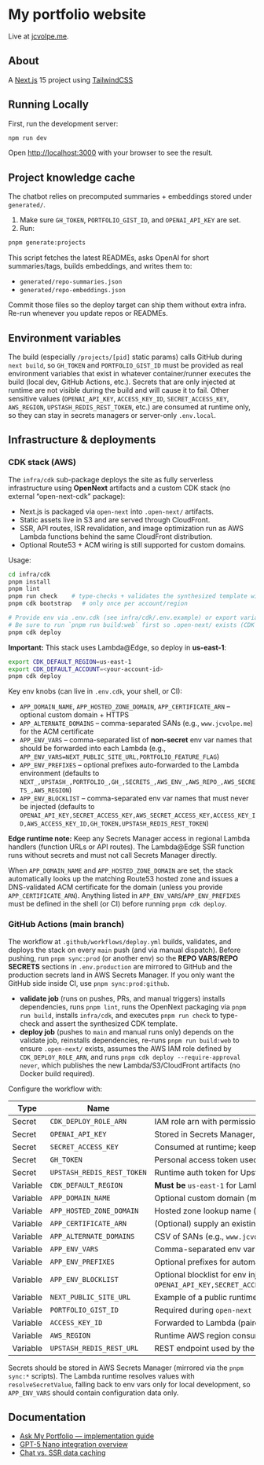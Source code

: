 # My portfolio website

Live at [jcvolpe.me](https://jcvolpe.me).

## About

A [Next.js](https://nextjs.org/) 15 project using [TailwindCSS](https://tailwindcss.com/)

## Running Locally

First, run the development server:

```bash
npm run dev
```

Open [http://localhost:3000](http://localhost:3000) with your browser to see the result.

## Project knowledge cache

The chatbot relies on precomputed summaries + embeddings stored under `generated/`.

1. Make sure `GH_TOKEN`, `PORTFOLIO_GIST_ID`, and `OPENAI_API_KEY` are set.
2. Run:

```bash
pnpm generate:projects
```

This script fetches the latest READMEs, asks OpenAI for short summaries/tags, builds embeddings, and writes them to:

- `generated/repo-summaries.json`
- `generated/repo-embeddings.json`

Commit those files so the deploy target can ship them without extra infra. Re-run whenever you update repos or READMEs.

## Environment variables

The build (especially `/projects/[pid]` static params) calls GitHub during `next build`, so `GH_TOKEN` and `PORTFOLIO_GIST_ID` must be provided as real environment variables that exist in whatever container/runner executes the build (local dev, GitHub Actions, etc.). Secrets that are only injected at runtime are not visible during the build and will cause it to fail. Other sensitive values (`OPENAI_API_KEY`, `ACCESS_KEY_ID`, `SECRET_ACCESS_KEY`, `AWS_REGION`, `UPSTASH_REDIS_REST_TOKEN`, etc.) are consumed at runtime only, so they can stay in secrets managers or server-only `.env.local`.

## Infrastructure & deployments

### CDK stack (AWS)

The `infra/cdk` sub-package deploys the site as fully serverless infrastructure using **OpenNext** artifacts and a custom CDK stack (no external “open-next-cdk” package):

- Next.js is packaged via `open-next` into `.open-next/` artifacts.
- Static assets live in S3 and are served through CloudFront.
- SSR, API routes, ISR revalidation, and image optimization run as AWS Lambda functions behind the same CloudFront distribution.
- Optional Route53 + ACM wiring is still supported for custom domains.

Usage:

```bash
cd infra/cdk
pnpm install
pnpm lint
pnpm run check    # type-checks + validates the synthesized template without Docker builds
pnpm cdk bootstrap   # only once per account/region

# Provide env via .env.cdk (see infra/cdk/.env.example) or export variables, then:
# Be sure to run `pnpm run build:web` first so .open-next/ exists (CDK can also build via pnpm if needed).
pnpm cdk deploy
```

**Important:** This stack uses Lambda@Edge, so deploy in **us-east-1**:

```bash
export CDK_DEFAULT_REGION=us-east-1
export CDK_DEFAULT_ACCOUNT=<your-account-id>
pnpm cdk deploy
```

Key env knobs (can live in `.env.cdk`, your shell, or CI):

- `APP_DOMAIN_NAME`, `APP_HOSTED_ZONE_DOMAIN`, `APP_CERTIFICATE_ARN` – optional custom domain + HTTPS
- `APP_ALTERNATE_DOMAINS` – comma-separated SANs (e.g., `www.jcvolpe.me`) for the ACM certificate
- `APP_ENV_VARS` – comma-separated list of **non-secret** env var names that should be forwarded into each Lambda (e.g., `APP_ENV_VARS=NEXT_PUBLIC_SITE_URL,PORTFOLIO_FEATURE_FLAG`)
- `APP_ENV_PREFIXES` – optional prefixes auto-forwarded to the Lambda environment (defaults to `NEXT_,UPSTASH_,PORTFOLIO_,GH_,SECRETS_,AWS_ENV_,AWS_REPO_,AWS_SECRETS_,AWS_REGION`)
- `APP_ENV_BLOCKLIST` – comma-separated env var names that must never be injected (defaults to `OPENAI_API_KEY,SECRET_ACCESS_KEY,AWS_SECRET_ACCESS_KEY,ACCESS_KEY_ID,AWS_ACCESS_KEY_ID,GH_TOKEN,UPSTASH_REDIS_REST_TOKEN`)

**Edge runtime note:** Keep any Secrets Manager access in regional Lambda handlers (function URLs or API routes). The Lambda@Edge SSR function runs without secrets and must not call Secrets Manager directly.

When `APP_DOMAIN_NAME` and `APP_HOSTED_ZONE_DOMAIN` are set, the stack automatically looks up the matching Route53 hosted zone and issues a DNS-validated ACM certificate for the domain (unless you provide `APP_CERTIFICATE_ARN`). Anything listed in `APP_ENV_VARS`/`APP_ENV_PREFIXES` must be defined in the shell (or CI) before running `pnpm cdk deploy`.

### GitHub Actions (main branch)

The workflow at `.github/workflows/deploy.yml` builds, validates, and deploys the stack on every `main` push (and via manual dispatch). Before pushing, run `pnpm sync:prod` (or another env) so the **REPO VARS/REPO SECRETS** sections in `.env.production` are mirrored to GitHub and the production secrets land in AWS Secrets Manager. If you only want the GitHub side inside CI, use `pnpm sync:prod:github`.

- **validate job** (runs on pushes, PRs, and manual triggers) installs dependencies, runs `pnpm lint`, runs the OpenNext packaging via `pnpm run build`, installs `infra/cdk`, and executes `pnpm run check` to type-check and assert the synthesized CDK template.
- **deploy job** (pushes to `main` and manual runs only) depends on the validate job, reinstalls dependencies, re-runs `pnpm run build:web` to ensure `.open-next/` exists, assumes the AWS IAM role defined by `CDK_DEPLOY_ROLE_ARN`, and runs `pnpm cdk deploy --require-approval never`, which publishes the new Lambda/S3/CloudFront artifacts (no Docker build required).

Configure the workflow with:

| Type     | Name                       | Description                                                            |
| -------- | -------------------------- | ---------------------------------------------------------------------- |
| Secret   | `CDK_DEPLOY_ROLE_ARN`      | IAM role arn with permissions to deploy S3/CloudFront/Lambda resources |
| Secret   | `OPENAI_API_KEY`           | Stored in Secrets Manager, resolved at runtime                         |
| Secret   | `SECRET_ACCESS_KEY`        | Consumed at runtime; keep paired with `ACCESS_KEY_ID`                  |
| Secret   | `GH_TOKEN`                 | Personal access token used during `open-next build` and runtime        |
| Secret   | `UPSTASH_REDIS_REST_TOKEN` | Runtime auth token for Upstash REST                                    |
| Variable | `CDK_DEFAULT_REGION`       | **Must be** `us-east-1` for Lambda@Edge                                |
| Variable | `APP_DOMAIN_NAME`          | Optional custom domain (must match ACM cert + hosted zone)             |
| Variable | `APP_HOSTED_ZONE_DOMAIN`   | Hosted zone lookup name (e.g., `jcvolpe.me`)                           |
| Variable | `APP_CERTIFICATE_ARN`      | (Optional) supply an existing ACM cert instead of auto-issuing one     |
| Variable | `APP_ALTERNATE_DOMAINS`    | CSV of SANs (e.g., `www.jcvolpe.me`) to add to the certificate         |
| Variable | `APP_ENV_VARS`             | Comma-separated env var names to inject (non-secret only)              |
| Variable | `APP_ENV_PREFIXES`         | Optional prefixes for automatic env injection                          |
| Variable | `APP_ENV_BLOCKLIST`        | Optional blocklist for env injection (defaults to `OPENAI_API_KEY,SECRET_ACCESS_KEY,AWS_SECRET_ACCESS_KEY,ACCESS_KEY_ID,AWS_ACCESS_KEY_ID,GH_TOKEN,UPSTASH_REDIS_REST_TOKEN`) |
| Variable | `NEXT_PUBLIC_SITE_URL`     | Example of a public runtime env var forwarded to Lambda                |
| Variable | `PORTFOLIO_GIST_ID`        | Required during `open-next build` to fetch project data                |
| Variable | `ACCESS_KEY_ID`            | Forwarded to Lambda (paired with `SECRET_ACCESS_KEY`)                  |
| Variable | `AWS_REGION`               | Runtime AWS region consumed by the app                                 |
| Variable | `UPSTASH_REDIS_REST_URL`   | REST endpoint used by the chat rate limiter/cache                      |

Secrets should be stored in AWS Secrets Manager (mirrored via the `pnpm sync:*` scripts). The Lambda runtime resolves values with `resolveSecretValue`, falling back to env vars only for local development, so `APP_ENV_VARS` should contain configuration data only.

## Documentation

- [Ask My Portfolio — implementation guide](docs/ask-my-portfolio.md)
- [GPT-5 Nano integration overview](docs/gpt5-nano-integration.md)
- [Chat vs. SSR data caching](docs/chat-data-caching.md)
